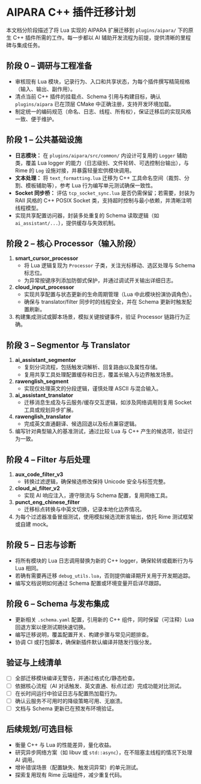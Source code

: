 # AIPARA C++ 插件迁移计划

本文档分阶段描述了将 Lua 实现的 AIPARA 扩展迁移到 `plugins/aipara/` 下的原生 C++ 插件所需的工作。每一步都以 AI 辅助开发流程为前提，提供清晰的里程碑与集成任务。

## 阶段 0 – 调研与工程准备
- 审核现有 Lua 模块，记录行为、入口和共享状态，为每个插件撰写精简规格（输入、输出、副作用）。
- 清点当前 C++ 插件的挂载点、Schema 引用与构建目标，确认 `plugins/aipara` 已在顶层 CMake 中正确注册，支持开发环境加载。
- 制定统一的编码规范（命名、日志、线程、所有权），保证迁移后的实现风格一致、便于维护。

## 阶段 1 – 公共基础设施
- **日志模块：** 在 `plugins/aipara/src/common/` 内设计可复用的 `Logger` 辅助类，覆盖 Lua logger 的能力（日志级别、文件轮转、可选控制台输出），与 Rime 的 `Log` 设施对接，并暴露轻量宏供模块调用。
- **文本处理：** 将 `text_formatting.lua` 迁移为 C++ 工具命名空间（裁剪、分割、模板辅助等），参考 Lua 行为编写单元测试确保一致性。
- **Socket 同步桥：** 评估 `tcp_socket_sync.lua` 是否仍需保留；若需要，封装为 RAII 风格的 C++ POSIX Socket 类，支持超时控制与最小依赖，并清晰注明线程模型。
- 实现共享配置访问器，封装多处重复的 Schema 读取逻辑（如 `ai_assistant/...`），提供缓存与失效机制。

## 阶段 2 – 核心 Processor（输入阶段）
1. **smart_cursor_processor**
   - 将 Lua 逻辑复现为 `Processor` 子类，关注光标移动、选区处理与 Schema 标志位。
   - 为异常按键序列添加防御式保护，并通过调试开关输出详细日志。
2. **cloud_input_processor**
   - 实现共享配置与状态更新的生命周期管理（Lua 中此模块扮演协调角色）。
   - 确保与 translator/filter 同步时的线程安全，并在 Schema 更新时触发配置刷新。
3. 构建集成测试或脚本场景，模拟关键按键事件，验证 Processor 链路行为正确。

## 阶段 3 – Segmentor 与 Translator
1. **ai_assistant_segmentor**
   - 复刻分词流程，包括触发词解析、回复路由以及属性存储。
   - 复用共享工具处理配置缓存和日志，覆盖长输入与边界触发场景。
2. **rawenglish_segment**
   - 实现仅处理英文的分段逻辑，谨慎处理 ASCII 与混合输入。
3. **ai_assistant_translator**
   - 迁移消息生成及与云服务/缓存交互逻辑，如涉及网络调用则复用 Socket 工具或规划异步扩展。
4. **rawenglish_translator**
   - 完成英文直通翻译、候选回退以及标点兼容逻辑。
5. 编写针对典型输入的基准测试，通过比较 Lua 与 C++ 产生的候选项，验证行为一致。

## 阶段 4 – Filter 与后处理
1. **aux_code_filter_v3**
   - 转换过滤逻辑，确保候选修改保持 Unicode 安全与标签完整。
2. **cloud_ai_filter_v2**
   - 实现 AI 响应注入，遵守限流与 Schema 配置，复用网络工具。
3. **punct_eng_chinese_filter**
   - 迁移标点转换与中英文切换，记录本地化边界情况。
4. 为每个过滤器准备冒烟测试，使用模拟候选流断言输出，依托 Rime 测试框架或自建 mock。

## 阶段 5 – 日志与诊断
- 将所有模块的 Lua 日志调用替换为新的 C++ logger，确保轮转或截断行为与 Lua 相同。
- 若确有需要再迁移 `debug_utils.lua`，否则提供编译期开关用于开发期追踪。
- 编写文档说明如何通过 Schema 配置或环境变量开启详尽跟踪。

## 阶段 6 – Schema 与发布集成
- 更新相关 `.schema.yaml` 配置，引用新的 C++ 组件，同时保留（可注释）Lua 回退方案以便测试期快速切换。
- 编写迁移说明，覆盖配置开关、构建步骤与常见问题排查。
- 协调 CI 或打包脚本，确保新插件默认编译并随发行版分发。

## 验证与上线清单
- [ ] 全部迁移模块编译无警告，并通过格式化/静态检查。
- [ ] 依据核心流程（AI 对话触发、英文直通、标点过滤）完成功能对比测试。
- [ ] 在长时间运行中验证日志与配置热加载行为。
- [ ] 确认云服务不可用时的降级策略可用、无崩溃。
- [ ] 文档与 Schema 更新已在预发布环境验证。

## 后续规划/可选目标
- 衡量 C++ 与 Lua 的性能差异，量化收益。
- 研究异步网络方案（如 libuv 或 `std::async`），在不阻塞主线程的情况下处理 AI 调用。
- 增补错误场景（配置缺失、触发词异常）的单元测试。
- 探索复用现有 Rime 云端组件，减少重复代码。
